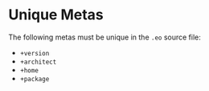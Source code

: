 # Unique Metas

The following metas must be unique in the `.eo` source file:

* `+version`
* `+architect`
* `+home`
* `+package`
